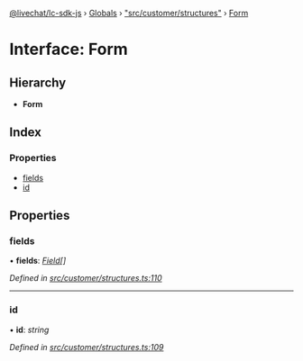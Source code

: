 [@livechat/lc-sdk-js](../README.md) › [Globals](../globals.md) › ["src/customer/structures"](../modules/_src_customer_structures_.md) › [Form](_src_customer_structures_.form.md)

# Interface: Form

## Hierarchy

* **Form**

## Index

### Properties

* [fields](_src_customer_structures_.form.md#fields)
* [id](_src_customer_structures_.form.md#id)

## Properties

###  fields

• **fields**: *[Field](_src_customer_structures_.field.md)[]*

*Defined in [src/customer/structures.ts:110](https://github.com/livechat/lc-sdk-js/blob/8143b05/src/customer/structures.ts#L110)*

___

###  id

• **id**: *string*

*Defined in [src/customer/structures.ts:109](https://github.com/livechat/lc-sdk-js/blob/8143b05/src/customer/structures.ts#L109)*
